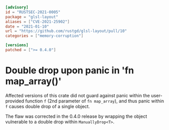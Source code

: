 ```toml
[advisory]
id = "RUSTSEC-2021-0005"
package = "glsl-layout"
aliases = ["CVE-2021-25902"]
date = "2021-01-10"
url = "https://github.com/rustgd/glsl-layout/pull/10"
categories = ["memory-corruption"]

[versions]
patched = [">= 0.4.0"]
```

# Double drop upon panic in 'fn map_array()'

Affected versions of this crate did not guard against panic within the user-provided function `f` (2nd parameter of `fn map_array`), and thus panic within `f` 
causes double drop of a single object.

The flaw was corrected in the 0.4.0 release by wrapping the object vulnerable
to a double drop within `ManuallyDrop<T>`.
